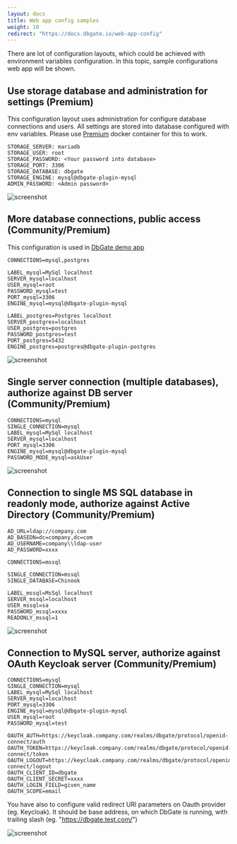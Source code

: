 ```yaml
---
layout: docs
title: Web app config samples
weight: 10
redirect: "https://docs.dbgate.io/web-app-config"
---
```


There are lot of configuration layouts, which could be achieved with environment variables configuration.
In this topic, sample configurations web app will be shown.

## Use storage database and administration for settings (Premium)

This configuration layout uses administration for configure database connections and users. All settings are stored into database configured with env variables. Please use [Premium](https://hub.docker.com/r/dbgate/dbgate-premium) docker container for this to work.
```
STORAGE_SERVER: mariadb
STORAGE_USER: root
STORAGE_PASSWORD: <Your password into database>
STORAGE_PORT: 3306
STORAGE_DATABASE: dbgate
STORAGE_ENGINE: mysql@dbgate-plugin-mysql
ADMIN_PASSWORD: <Admin password>
```

![screenshot](/screenshots/authadmin.png)

## More database connections, public access (Community/Premium)
This configuration is used in [DbGate demo app](https://demo.dbgate.org)
```
CONNECTIONS=mysql,postgres

LABEL_mysql=MySql localhost
SERVER_mysql=localhost
USER_mysql=root
PASSWORD_mysql=test
PORT_mysql=3306
ENGINE_mysql=mysql@dbgate-plugin-mysql

LABEL_postgres=Postgres localhost
SERVER_postgres=localhost
USER_postgres=postgres
PASSWORD_postgres=test
PORT_postgres=5432
ENGINE_postgres=postgres@dbgate-plugin-postgres
```

![screenshot](/screenshots/multi-db.png)

## Single server connection (multiple databases), authorize against DB server (Community/Premium)

```
CONNECTIONS=mysql
SINGLE_CONNECTION=mysql
LABEL_mysql=MySql localhost
SERVER_mysql=localhost
PORT_mysql=3306
ENGINE_mysql=mysql@dbgate-plugin-mysql
PASSWORD_MODE_mysql=askUser
```

![screenshot](/screenshots/db-login.png)

## Connection to single MS SQL database in readonly mode, authorize against Active Directory (Community/Premium)

```
AD_URL=ldap://company.com
AD_BASEDN=dc=company,dc=com
AD_USERNAME=company\\ldap-user
AD_PASSWORD=xxxx

CONNECTIONS=mssql

SINGLE_CONNECTION=mssql
SINGLE_DATABASE=Chinook

LABEL_mssql=MsSql localhost
SERVER_mssql=localhost
USER_mssql=sa
PASSWORD_mssql=xxxx
READONLY_mssql=1

```

![screenshot](/screenshots/single-db.png)

## Connection to MySQL server, authorize against OAuth Keycloak server (Community/Premium)

```
CONNECTIONS=mysql
SINGLE_CONNECTION=mysql
LABEL_mysql=MySql localhost
SERVER_mysql=localhost
PORT_mysql=3306
ENGINE_mysql=mysql@dbgate-plugin-mysql
USER_mysql=root
PASSWORD_mysql=test

OAUTH_AUTH=https://keycloak.company.com/realms/dbgate/protocol/openid-connect/auth
OAUTH_TOKEN=https://keycloak.company.com/realms/dbgate/protocol/openid-connect/token
OAUTH_LOGOUT=https://keycloak.company.com/realms/dbgate/protocol/openid-connect/logout
OAUTH_CLIENT_ID=dbgate
OAUTH_CLIENT_SECRET=xxxx
OAUTH_LOGIN_FIELD=given_name
OAUTH_SCOPE=email

```

You have also to configure valid redirect URI parameters on Oauth provider (eg. Keycloak). It should be base address, on which DbGate is running, with trailing slash (eg. "https://dbgate.test.com/")

![screenshot](/screenshots/multi-db.png)

